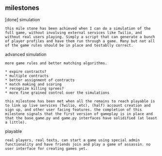 milestones
----------

[done] simulation

    this mile stone has been achieved when I can do a simulation of the full game, without involving external services like Twilio, and without real users playing. Simply a script that can generate a bunch of player profiles and have them run through a game. Many but not all of the game rules should be in place and testablly correct.

advanced simulation

    more game rules and better matching algorithms.

    * expire contracts?
    * multiple contracts
    * better assignment of contracts
    * match making and scoring
    * recognize killing sprees?
    * more fine grained control over the simulations

    this milestone has been met when all the remains to reach playable is to link up live services (Twilio, etc), (half) account creation and sign up, and other user facing features. the completion of this milestone signals that the first version of gameplay is in place and that the base_game.py and game.py interfaces have solidified (at least a little).

playable

    real players, real texts, can start a game using special admin functionality and have friends join and play a game of assassin. no user interface for creating games yet.

